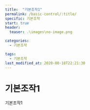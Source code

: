```yaml
---
title:  "기본조작1"
permalink: /basic-control/:title/
specific: 기본조작
start: true
header:
  teaser: .\images\no-image.png

categories:
  - 기본조작

tags:
  - 기본조작
last_modified_at: 2020-08-18T22:21:30
---
```


# 기본조작1
기본조작1